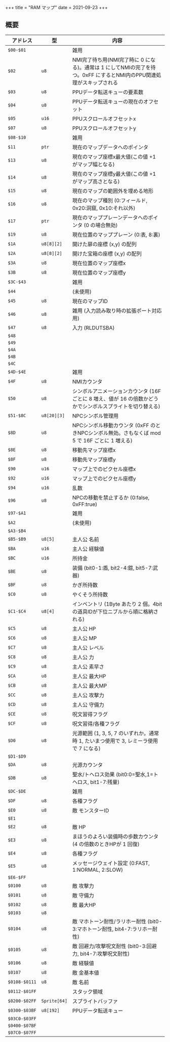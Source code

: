 +++
title = "RAM マップ"
date = 2021-09-23
+++

## 概要

|アドレス|型|内容|
|--|--|--|
|`$00-$01`||雑用|
|`$02`|`u8`|NMI完了待ち用(NMI完了時に 0 になる)。通常は 1 にしてNMIの完了を待つ。0xFF にするとNMI内のPPU関連処理がスキップされる|
|`$03`|`u8`|PPUデータ転送キューの要素数|
|`$04`|`u8`|PPUデータ転送キューの現在のオフセット|
|`$05`|`u16`|PPUスクロールオフセットx|
|`$07`|`u8`|PPUスクロールオフセットy|
|`$08-$10`||雑用|
|`$11`|`ptr`|現在のマップデータへのポインタ|
|`$13`|`u8`|現在のマップ座標x最大値(この値 +1 がマップ幅となる)|
|`$14`|`u8`|現在のマップ座標y最大値(この値 +1 がマップ高さとなる)|
|`$15`|`u8`|現在のマップの範囲外を埋める地形|
|`$16`|`u8`|現在のマップ種別 (0:フィールド, 0x20:洞窟, 0x10:それ以外)|
|`$17`|`ptr`|現在のマッププレーンデータへのポインタ (0 の場合無効)|
|`$19`|`u8`|現在位置のマッププレーン (0:表, 8:裏)|
|`$1A`|`u8[8][2]`|開けた扉の座標 (x,y) の配列|
|`$2A`|`u8[8][2]`|開けた宝箱の座標 (x,y) の配列|
|`$3A`|`u8`|現在位置のマップ座標x|
|`$3B`|`u8`|現在位置のマップ座標y|
|`$3C-$43`||雑用|
|`$44`||(未使用)|
|`$45`|`u8`|現在のマップID|
|`$46`|`u8`|雑用 (入力読み取り時の拡張ポート対応用)|
|`$47`|`u8`|入力 (RLDUTSBA)|
|`$48`|||
|`$49`|||
|`$4A`|||
|`$4B`|||
|`$4C`|||
|`$4D-$4E`||雑用|
|`$4F`|`u8`|NMIカウンタ|
|`$50`|`u8`|シンボルアニメーションカウンタ (16F ごとに 8 増え、値が 16 の倍数かどうかでシンボルスプライトを切り替える)|
|`$51-$8C`|`u8[20][3]`|NPCシンボル管理用|
|`$8D`|`u8`|NPCシンボル移動カウンタ (0xFF のときNPCシンボル無効。さもなくば mod 5 で 16F ごとに 1 増える)|
|`$8E`|`u8`|移動先マップ座標x|
|`$8F`|`u8`|移動先マップ座標y|
|`$90`|`u16`|マップ上でのピクセル座標x|
|`$92`|`u16`|マップ上でのピクセル座標y|
|`$94`|`u16`|乱数|
|`$96`|`u8`|NPCの移動を禁止するか (0:false, 0xFF:true)|
|`$97-$A1`||雑用|
|`$A2`||(未使用)|
|`$A3-$B4`|||
|`$B5-$B9`|`u8[5]`|主人公 名前|
|`$BA`|`u16`|主人公 経験値|
|`$BC`|`u16`|所持金|
|`$BE`|`u8`|装備 (bit0-1:盾, bit2-4:鎧, bit5-7:武器)|
|`$BF`|`u8`|かぎ所持数|
|`$C0`|`u8`|やくそう所持数|
|`$C1-$C4`|`u8[4]`|インベントリ (1Byte あたり 2 個。4bit の道具IDが下位ニブルから順に格納される)|
|`$C5`|`u8`|主人公 HP|
|`$C6`|`u8`|主人公 MP|
|`$C7`|`u8`|主人公 レベル|
|`$C8`|`u8`|主人公 力|
|`$C9`|`u8`|主人公 素早さ|
|`$CA`|`u8`|主人公 最大HP|
|`$CB`|`u8`|主人公 最大MP|
|`$CC`|`u8`|主人公 攻撃力|
|`$CD`|`u8`|主人公 守備力|
|`$CE`|`u8`|呪文習得フラグ|
|`$CF`|`u8`|呪文習得/各種フラグ|
|`$D0`|`u8`|光源範囲 (1, 3, 5, 7 のいずれか。通常時 1, たいまつ使用で 3, レミーラ使用で 7 になる)|
|`$D1-$D9`|||
|`$DA`|`u8`|光源カウンタ|
|`$DB`|`u8`|聖水/トヘロス効果 (bit0:0=聖水,1=トヘロス, bit1-7:残量)|
|`$DC-$DE`||雑用|
|`$DF`|`u8`|各種フラグ|
|`$E0`|`u8`|敵 モンスターID|
|`$E1`|||
|`$E2`|`u8`|敵 HP|
|`$E3`|`u8`|まほうのよろい装備時の歩数カウンタ (4 の倍数のときHPが 1 回復)|
|`$E4`|`u8`|各種フラグ|
|`$E5`|`u8`|メッセージウェイト設定 (0:FAST, 1:NORMAL, 2:SLOW)|
|`$E6-$FF`|||
|`$0100`|`u8`|敵 攻撃力|
|`$0101`|`u8`|敵 守備力|
|`$0102`|`u8`|敵 最大HP|
|`$0103`|`u8`||
|`$0104`|`u8`|敵 マホトーン耐性/ラリホー耐性 (bit0-3:マホトーン耐性, bit4-7:ラリホー耐性)|
|`$0105`|`u8`|敵 回避力/攻撃呪文耐性 (bit0-3:回避力, bit4-7:攻撃呪文耐性)|
|`$0106`|`u8`|敵 経験値|
|`$0107`|`u8`|敵 金基本値|
|`$0108-$0111`|`u8`|敵 名前|
|`$0112-$01FF`||スタック領域|
|`$0200-$02FF`|`Sprite[64]`|スプライトバッファ|
|`$0300-$03BF`|`u8[192]`|PPUデータ転送キュー|
|`$03C0-$03FF`|||
|`$0400-$07BF`|||
|`$07C0-$07FF`|||


